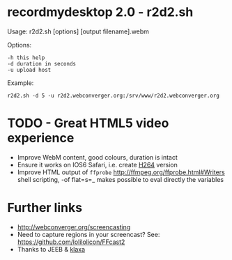 # recordmydesktop 2.0 - r2d2.sh

Usage: r2d2.sh [options] [output filename].webm

Options:

	-h this help
	-d duration in seconds
	-u upload host

Example:

	r2d2.sh -d 5 -u r2d2.webconverger.org:/srv/www/r2d2.webconverger.org

# TODO - Great HTML5 video experience

* Improve WebM content, good colours, duration is intact
* Ensure it works on IOS6 Safari, i.e. create [H264](http://en.wikipedia.org/wiki/H.264/MPEG-4_AVC) version
* Improve HTML output of `ffprobe` <http://ffmpeg.org/ffprobe.html#Writers>
	shell scripting, -of flat=s=_ makes possible to eval directly the variables 

# Further links

* <http://webconverger.org/screencasting>
* Need to capture regions in your screencast? See: <https://github.com/lolilolicon/FFcast2>
* Thanks to JEEB & [klaxa](https://gist.github.com/7dcccbd86fdcce3c4ced)
